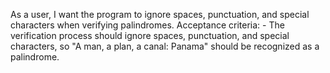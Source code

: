As a user, I want the program to ignore spaces, punctuation, and special characters when verifying palindromes.
    Acceptance criteria:
    - The verification process should ignore spaces, punctuation, and special characters, so "A man, a plan, a canal: Panama" should be recognized as a palindrome.
